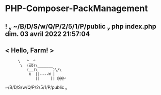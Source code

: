 # PHP-Composer-PackManagement

 !  ~/B/D/S/w/Q/P/2/5/1/P/public  php index.php                                                                                                  dim. 03 avril 2022 21:57:04
  ------------
< Hello, Farm! >
  ------------
          \   ^__^
           \  (oO)\_______
              (__)\       )\/\
               U  ||----W |
                  ||     || @@@⏎                                                                                                                                              
 ~/B/D/S/w/Q/P/2/5/1/P/public 
